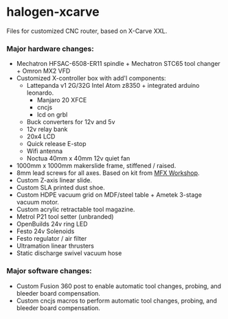 # halogen-xcarve
Files for customized CNC router, based on X-Carve XXL.

### Major hardware changes:
- Mechatron HFSAC-6508-ER11 spindle + Mechatron STC65 tool changer + Omron MX2 VFD<br>
- Customized X-controller box with add'l components:<br>
  - Lattepanda v1 2G/32G Intel Atom z8350 + integrated arduino leonardo.
    - Manjaro 20 XFCE 
    - cncjs
    - lcd on grbl
  - Buck converters for 12v and 5v
  - 12v relay bank
  - 20x4 LCD
  - Quick release E-stop
  - Wifi antenna
  - Noctua 40mm x 40mm 12v quiet fan
- 1000mm x 1000mm makerslide frame, stiffened / raised.
- 8mm lead screws for all axes. Based on kit from <a href="https://mfxworkshop.com/product/screwdrive-kit-2-lift/">MFX Workshop</a>. 
- Custom Z-axis linear slide.
- Custom SLA printed dust shoe.
- Custom HDPE vacuum grid on MDF/steel table + Ametek 3-stage vacuum motor.
- Custom acrylic retractable tool magazine.
- Metrol P21 tool setter (unbranded)
- OpenBuilds 24v ring LED
- Festo 24v Solenoids
- Festo regulator / air filter
- Ultramation linear thrusters
- Static discharge swivel vacuum hose

### Major software changes:
- Custom Fusion 360 post to enable automatic tool changes, probing, and bleeder board compensation.
- Custom cncjs macros to perform automatic tool changes, probing, and bleeder board compensation.

